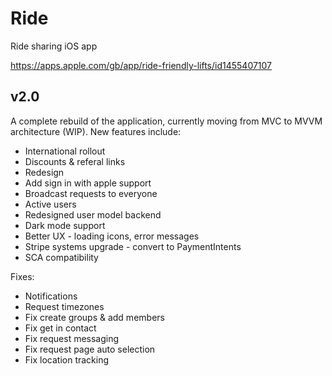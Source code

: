 # Ride
Ride sharing iOS app

https://apps.apple.com/gb/app/ride-friendly-lifts/id1455407107

## v2.0

A complete rebuild of the application, currently moving from MVC to MVVM architecture (WIP). New features include:
* International rollout
* Discounts & referal links
* Redesign
* Add sign in with apple support
* Broadcast requests to everyone
* Active users
* Redesigned user model backend
* Dark mode support
* Better UX - loading icons, error messages
* Stripe systems upgrade - convert to PaymentIntents
* SCA compatibility 

Fixes:
* Notifications
* Request timezones
* Fix create groups & add members
* Fix get in contact
* Fix request messaging
* Fix request page auto selection
* Fix location tracking
